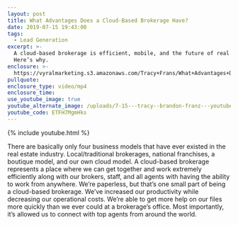 ```yaml
---
layout: post
title: What Advantages Does a Cloud-Based Brokerage Have?
date: 2019-07-15 19:43:00
tags:
  - Lead Generation
excerpt: >-
  A cloud-based brokerage is efficient, mobile, and the future of real estate.
  Here’s why.
enclosure: >-
  https://vyralmarketing.s3.amazonaws.com/Tracy+Frans/What+Advantages+Does+a+Cloud-Based+Brokerage+Have_.mp4
pullquote:
enclosure_type: video/mp4
enclosure_time:
use_youtube_image: true
youtube_alternate_image: /uploads/7-15---tracy--brandon-franz---youtube.jpg
youtube_code: ETFH7MgmHks
---
```


{% include youtube.html %}

There are basically only four business models that have ever existed in the real estate industry. Local/traditional brokerages, national franchises, a boutique model, and our own cloud model. A cloud-based brokerage represents a place where we can get together and work extremely efficiently along with our brokers, staff, and all agents with having the ability to work from anywhere. We’re paperless, but that’s one small part of being a cloud-based brokerage. We’ve increased our productivity while decreasing our operational costs. We’re able to get more help on our files more quickly than we ever could at a brokerage’s office. Most importantly, it’s allowed us to connect with top agents from around the world.